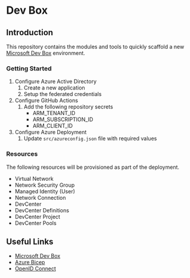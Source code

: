 # Dev Box

## Introduction

This repository contains the modules and tools to quickly scaffold a new [Microsoft Dev Box](https://azure.microsoft.com/services/dev-box/) environment.

### Getting Started

1. Configure Azure Active Directory
    1. Create a new application
    2. Setup the federated credentials
2. Configure GitHub Actions
    1. Add the following repository secrets
        - ARM_TENANT_ID
        - ARM_SUBSCRIPTION_ID
        - ARM_CLIENT_ID
3. Configure Azure Deployment
    1. Update `src/azureconfig.json` file with required values

### Resources

The following resources will be provisioned as part of the deployment.

- Virtual Network
- Network Security Group
- Managed Identity (User)
- Network Connection
- DevCenter
- DevCenter Definitions
- DevCenter Project
- DevCenter Pools

## Useful Links

- [Microsoft Dev Box](https://docs.microsoft.com/azure/dev-box)
- [Azure Bicep](https://docs.microsoft.com/azure/azure-resource-manager/bicep)
- [OpenID Connect](https://docs.github.com/actions/deployment/security-hardening-your-deployments/configuring-openid-connect-in-azure)
